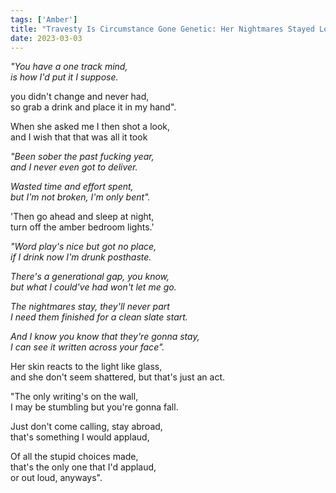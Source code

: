 ```yaml
---
tags: ['Amber']
title: "Travesty Is Circumstance Gone Genetic: Her Nightmares Stayed Longer Than Mine"
date: 2023-03-03
---
```


*"You have a one track mind,*  
*is how I'd put it I suppose.*

you didn't change and never had,  
so grab a drink and place it in my hand".

When she asked me I then shot a look,  
and I wish that that was all it took

*"Been sober the past fucking year,*  
*and I never even got to deliver.*

*Wasted time and effort spent,*  
*but I'm not broken, I'm only bent".*

'Then go ahead and sleep at night,  
turn off the amber bedroom lights.'

*"Word play's nice but got no place,*  
*if I drink now I'm drunk posthaste.*

*There's a generational gap, you know,*  
*but what I could've had won't let me go.*

*The nightmares stay, they'll never part*  
*I need them finished for a clean slate start.*

*And I know you know that they're gonna stay,*  
*I can see it written across your face".*

Her skin reacts to the light like glass,  
and she don't seem shattered, but that's just an act.

"The only writing's on the wall,  
I may be stumbling but you're gonna fall.

Just don't come calling, stay abroad,  
that's something I would applaud,

Of all the stupid choices made,  
that's the only one that I'd applaud,  
or out loud, anyways".
